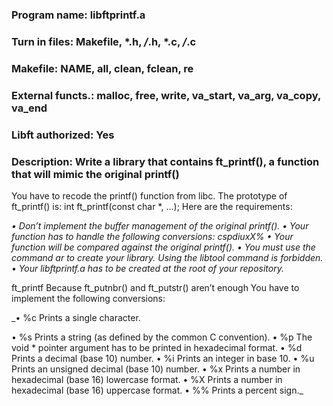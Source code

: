 ### Program name: libftprintf.a
### Turn in files: Makefile, *.h, */*.h, *.c, */*.c
### Makefile: NAME, all, clean, fclean, re
### External functs.: malloc, free, write, va_start, va_arg, va_copy, va_end
### Libft authorized: Yes
### Description: Write a library that contains ft_printf(), a function that will mimic the original printf()


You have to recode the printf() function from libc.
The prototype of ft_printf() is:
int ft_printf(const char *, ...);
Here are the requirements:

_• Don’t implement the buffer management of the original printf().
• Your function has to handle the following conversions: cspdiuxX%
• Your function will be compared against the original printf().
• You must use the command ar to create your library.
Using the libtool command is forbidden.
• Your libftprintf.a has to be created at the root of your repository._


ft_printf Because ft_putnbr() and ft_putstr() aren’t enough
You have to implement the following conversions:

_• %c Prints a single character.

• %s Prints a string (as defined by the common C convention).
• %p The void * pointer argument has to be printed in hexadecimal format.
• %d Prints a decimal (base 10) number.
• %i Prints an integer in base 10.
• %u Prints an unsigned decimal (base 10) number.
• %x Prints a number in hexadecimal (base 16) lowercase format.
• %X Prints a number in hexadecimal (base 16) uppercase format.
• %% Prints a percent sign._
